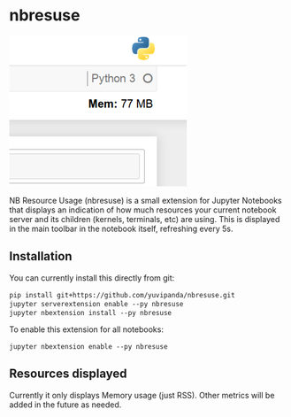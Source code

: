 # nbresuse

![Screenshot](screenshot.png)

NB Resource Usage (nbresuse) is a small extension for Jupyter Notebooks that
displays an indication of how much resources your current notebook server and
its children (kernels, terminals, etc) are using. This is displayed in the
main toolbar in the notebook itself, refreshing every 5s.

## Installation

You can currently install this directly from git:

```
pip install git+https://github.com/yuvipanda/nbresuse.git
jupyter serverextension enable --py nbresuse
jupyter nbextension install --py nbresuse
```

To enable this extension for all notebooks:

```
jupyter nbextension enable --py nbresuse
```

## Resources displayed

Currently it only displays Memory usage (just RSS). Other metrics will be
added in the future as needed.

